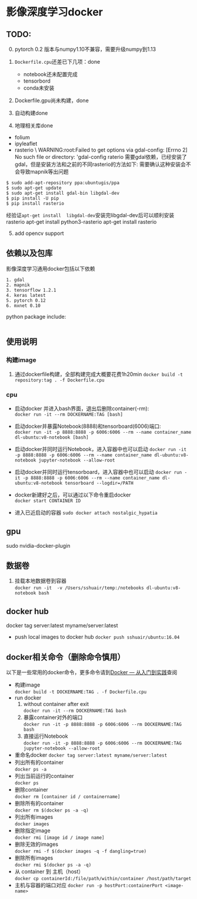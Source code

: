 # 影像深度学习docker

## TODO:
0. pytorch 0.2 版本与numpy1.10不兼容，需要升级numpy到1.13

1. `Dockerfile.cpu`还差已下几项：done
    - notebook还未配置完成
    - tensorbord
    - conda未安装

2. Dockerfile.gpu尚未构建，done


3. 自动构建done


4. 地理相关库done
- folium
- ipyleaflet
- rasterio \  WARNING:root:Failed to get options via gdal-config: [Errno 2] No such file or directory: 'gdal-config 
raterio 需要gdal依赖，已经安装了gdal，但是安装方法和之前的不同rasterio的方法如下: 需要确认这种安装会不会导致mapnik等出问题
```
$ sudo add-apt-repository ppa:ubuntugis/ppa
$ sudo apt-get update
$ sudo apt-get install gdal-bin libgdal-dev
$ pip install -U pip
$ pip install rasterio
```

经验证`apt-get install  libgdal-dev`安装完libgdal-dev后可以顺利安装rasterio
apt-get install python3-rasterio
apt-get install rasterio

5. add opencv support

## 依赖以及包库
影像深度学习通用docker包括以下依赖
```
1. gdal
2. mapnik
3. tensorflow 1.2.1
4. keras latest
5. pytorch 0.12
6. mxnet 0.10
```

python package include:
```

```

## 使用说明
### 构建image
1. 通过dockerfile构建，全部构建完成大概要花费1h20min
`docker build -t repository:tag . -f Dockerfile.cpu`


### cpu
- 启动docker 并进入bash界面，退出后删除container(-rm):  
`docker run -it --rm DOCKERNAME:TAG [bash]`

- 启动docker并暴露Notebook(8888)和tensorboard(6006)端口:  
`docker run -it -p 8888:8888 -p 6006:6006 --rm --name container_name dl-ubuntu:v8-notebook [bash]`

- 启动docker并同时运行Notebook，进入容器中也可以启动
`docker run -it -p 8888:8888 -p 6006:6006 --rm --name container_name dl-ubuntu:v8-notebook jupyter-notebook --allow-root`

- 启动docker并同时运行tensorboard，进入容器中也可以启动
`docker run -it -p 8888:8888 -p 6006:6006 --rm --name container_name dl-ubuntu:v8-notebook tensorboard --logdir=/PATH`

- docker新建好之后，可以通过以下命令重启docker  
`docker start CONTAINER ID`

- 进入已近启动的容器
`sudo docker attach nostalgic_hypatia`

## gpu
sudo nvidia-docker-plugin


## 数据卷
1. 挂载本地数据卷到容器  
`docker run -it  -v /Users/sshuair/temp:/notebooks dl-ubuntu:v8-notebook bash`




## docker hub
docker tag server:latest myname/server:latest

- push local images to docker hub 
`docker push sshuair/ubuntu:16.04`

## docker相关命令（删除命令慎用）
以下是一些常用的docker命令，更多命令请到[Docker — 从入门到实践](https://www.gitbook.com/book/yeasy/docker_practice/details)查阅
- 构建image  
`docker build -t DOCKERNAME:TAG . -f Dockerfile.cpu`
- run docker   
    1. without container after exit  
    `docker run -it --rm DOCKERNAME:TAG bash`
    2. 暴露container对外的端口   
    `docker run -it -p 8888:8888 -p 6006:6006 --rm DOCKERNAME:TAG bash`
    3. 直接运行Notebook  
    `docker run -it -p 8888:8888 -p 6006:6006 --rm DOCKERNAME:TAG jupyter-notebook --allow-root`
- 重命名docker
`docker tag server:latest myname/server:latest`
- 列出所有的container  
`docker ps -a`
- 列出当前运行的container  
`docker ps`
- 删除container  
`docker rm [container id / containername]`
- 删除所有的container  
`docker rm $(docker ps -a -q)`
- 列出所有images  
`docker images`
- 删除指定image  
`docker rmi [image id / image name]`
- 删除无效的images  
`docker rmi -f $(docker images -q -f dangling=true)`
- 删除所有images  
`docker rmi $(docker ps -a -q)`
- 从 container 到 主机（host）  
`docker cp containerId:/file/path/within/container /host/path/target`
- 主机与容器的端口对应
`docker run -p hostPort:containerPort <image-name>`